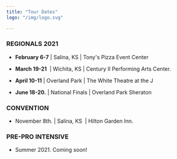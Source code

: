 ```yaml
---
title: "Tour Dates"
logo: "/img/logo.svg"

---
```


### REGIONALS 2021

*  **February 6-7** | Salina, KS   |    Tony's Pizza Event Center
  
*  **March 19-21**  | Wichita, KS   |   Century II Performing Arts Center.
  
*  **April 10-11** | Overland Park   |   The White Theatre at the J

*  **June 18-20.** | National Finals   |   Overland Park Sheraton

### CONVENTION 
* November 8th.  |  Salina, KS  | Hilton Garden Inn.

### PRE-PRO INTENSIVE
* Summer 2021. Coming soon!